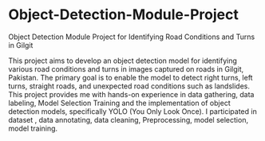 # Object-Detection-Module-Project
Object Detection Module Project for Identifying Road Conditions and Turns in Gilgit

This project aims to develop an object detection model for identifying various road conditions and turns in images captured on roads in Gilgit, Pakistan. The primary goal is to enable the model to detect right turns, left turns, straight roads, and unexpected 
road conditions such as landslides. This project provides me with hands-on experience in data gathering, data labeling, Model Selection Training and the implementation of object detection models, specifically YOLO (You Only Look Once).
I participated in dataset , data annotating, data cleaning, Preprocessing, model selection, model training.
